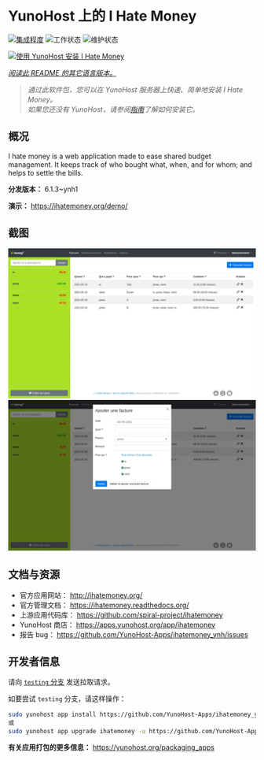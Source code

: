 <!--
注意：此 README 由 <https://github.com/YunoHost/apps/tree/master/tools/readme_generator> 自动生成
请勿手动编辑。
-->

# YunoHost 上的 I Hate Money

[![集成程度](https://dash.yunohost.org/integration/ihatemoney.svg)](https://ci-apps.yunohost.org/ci/apps/ihatemoney/) ![工作状态](https://ci-apps.yunohost.org/ci/badges/ihatemoney.status.svg) ![维护状态](https://ci-apps.yunohost.org/ci/badges/ihatemoney.maintain.svg)

[![使用 YunoHost 安装 I Hate Money](https://install-app.yunohost.org/install-with-yunohost.svg)](https://install-app.yunohost.org/?app=ihatemoney)

*[阅读此 README 的其它语言版本。](./ALL_README.md)*

> *通过此软件包，您可以在 YunoHost 服务器上快速、简单地安装 I Hate Money。*  
> *如果您还没有 YunoHost，请参阅[指南](https://yunohost.org/install)了解如何安装它。*

## 概况

I hate money is a web application made to ease shared budget management. It keeps track of who bought what, when, and for whom; and helps to settle the bills.


**分发版本：** 6.1.3~ynh1

**演示：** <https://ihatemoney.org/demo/>

## 截图

![I Hate Money 的截图](./doc/screenshots/screenshot_1_global.webp)
![I Hate Money 的截图](./doc/screenshots/screenshot_2_new_operation.webp)

## 文档与资源

- 官方应用网站： <http://ihatemoney.org/>
- 官方管理文档： <https://ihatemoney.readthedocs.org/>
- 上游应用代码库： <https://github.com/spiral-project/ihatemoney>
- YunoHost 商店： <https://apps.yunohost.org/app/ihatemoney>
- 报告 bug： <https://github.com/YunoHost-Apps/ihatemoney_ynh/issues>

## 开发者信息

请向 [`testing` 分支](https://github.com/YunoHost-Apps/ihatemoney_ynh/tree/testing) 发送拉取请求。

如要尝试 `testing` 分支，请这样操作：

```bash
sudo yunohost app install https://github.com/YunoHost-Apps/ihatemoney_ynh/tree/testing --debug
或
sudo yunohost app upgrade ihatemoney -u https://github.com/YunoHost-Apps/ihatemoney_ynh/tree/testing --debug
```

**有关应用打包的更多信息：** <https://yunohost.org/packaging_apps>
